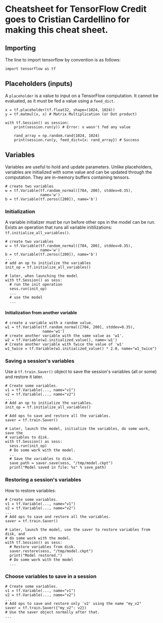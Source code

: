 # Cheatsheet for TensorFlow Credit goes to Cristian Cardellino for making this cheat sheet.

## Importing

The line to import tensorflow by convention is as follows:

    import tensorflow as tf

## Placeholders (inputs)

A `placeholder` is a value to input on a TensorFlow computation. It cannot be
evaluated, as it must be fed a value using a `feed_dict`.

    x = tf.placeholder(tf.float32, shape=(1024, 1024))
    y = tf.matmul(x, x) # Matrix Multiplication (or Dot product)

    with tf.Session() as session:
        print(session.run(y)) # Error: x wasn't fed any value

        rand_array = np.random.rand(1024, 1024)
        print(session.run(y, feed_dict={x: rand_array}) # Success

## Variables

Variables are useful to hold and update parameters. Unlike placeholders,
variables are initialized with some value and can be updated through the
computation. They are in-memory buffers containing tensors.

    # create two variables
    w = tf.Variable(tf.random_normal([784, 200], stddev=0.35),
                    name='w')
    b = tf.Variable(tf.zeros([200]), name='b')

### Initialization

A variable initializer must be run before other ops in the model can be run.
Exists an operation that runs all variable initilizations:
`tf.initialize_all_variables()`.

    # create two variables
    w = tf.Variable(tf.random_normal([784, 200], stddev=0.35),
                    name='w')
    b = tf.Variable(tf.zeros([200]), name='b')
    ...
    # add an op to initialize the variables
    init_op = tf.initialize_all_variables()

    # later, when launching the model
    with tf.Session() as sess:
      # run the init operation
      sess.run(init_op)
      ...
      # use the model
      ...
    
#### Initialization from another variable

    # create a variable with a random value.
    w1 = tf.Variable(tf.random_normal([784, 200], stddev=0.35),
                     name='w1')
    # create another variable with the same value as 'w1'.
    w2 = tf.Variable(w1.initialized_value(), name='w1')
    # Create another variable with twice the value of 'w1'
    w1_twice = tf.Variable(w1.initialized_value() * 2.0, name="w1_twice")

### Saving a session's variables

Use a `tf.train.Saver()` object to save the session's variables (all or some)
and restore it later.

    # Create some variables.
    v1 = tf.Variable(..., name="v1")
    v2 = tf.Variable(..., name="v2")
    ...
    # Add an op to initialize the variables.
    init_op = tf.initialize_all_variables()

    # Add ops to save and restore all the variables.
    saver = tf.train.Saver()

    # Later, launch the model, initialize the variables, do some work, save the
    # variables to disk.
    with tf.Session() as sess:
      sess.run(init_op)
      # Do some work with the model.
      ..
      # Save the variables to disk.
      save_path = saver.save(sess, "/tmp/model.ckpt")
      print("Model saved in file: %s" % save_path)

### Restoring a session's variables

How to restore variables:

    # Create some variables.
    v1 = tf.Variable(..., name="v1")
    v2 = tf.Variable(..., name="v2")
    ...
    # Add ops to save and restore all the variables.
    saver = tf.train.Saver()

    # Later, launch the model, use the saver to restore variables from disk, and
    # do some work with the model.
    with tf.Session() as sess:
      # Restore variables from disk.
      saver.restore(sess, "/tmp/model.ckpt")
      print("Model restored.")
      # Do some work with the model
      ...

### Choose variables to save in a session

    # Create some variables.
    v1 = tf.Variable(..., name="v1")
    v2 = tf.Variable(..., name="v2")
    ...
    # Add ops to save and restore only 'v2' using the name "my_v2"
    saver = tf.train.Saver({"my_v2": v2})
    # Use the saver object normally after that.
    ...
